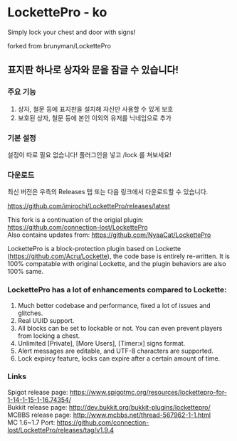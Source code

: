 # LockettePro - ko
Simply lock your chest and door with signs!

forked from brunyman/LockettePro


## 표지판 하나로 상자와 문을 잠글 수 있습니다!


### 주요 기능
1. 상자, 철문 등에 표지판을 설치해 자신만 사용할 수 있게 보호
2. 보호된 상자, 철문 등에 본인 이외의 유저를 닉네임으로 추가


### 기본 설정
설정이 따로 필요 없습니다! 플러그인을 넣고 /lock 를 쳐보세요!

### 다운로드
최신 버전은 우측의 Releases 탭 또는 다음 링크에서 다운로드할 수 있습니다.

https://github.com/imirochi/LockettePro/releases/latest



This fork is a continuation of the origial plugin: https://github.com/connection-lost/LockettePro  
Also contains updates from: https://github.com/NyaaCat/LockettePro  

LockettePro is a block-protection plugin based on Lockette (https://github.com/Acru/Lockette), the code base is entirely re-written. It is 100% compatable with original Lockette, and the plugin behaviors are also 100% same.

### LockettePro has a lot of enhancements compared to Lockette:

1. Much better codebase and performance, fixed a lot of issues and glitches.
2. Real UUID support.
3. All blocks can be set to lockable or not. You can even prevent players from locking a chest.
4. Unlimited [Private], [More Users], [Timer:x] signs format.
5. Alert messages are editable, and UTF-8 characters are supported.
6. Lock expircy feature, locks can expire after a certain amount of time.

### Links
Spigot release page: https://www.spigotmc.org/resources/lockettepro-for-1-14-1-15-1-16.74354/  
Bukkit release page: http://dev.bukkit.org/bukkit-plugins/lockettepro/  
MCBBS release page: http://www.mcbbs.net/thread-567962-1-1.html    
MC 1.6~1.7 Port: https://github.com/connection-lost/LockettePro/releases/tag/v1.9.4
